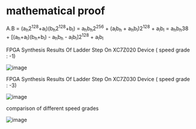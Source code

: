 # mathematical proof
A.B = (a<sub>h</sub>2<sup>128</sup>+a<sub>l</sub>)(b<sub>h</sub>2<sup>128</sup>+b<sub>l</sub>) = a<sub>h</sub>b<sub>h</sub>2<sup>256</sup> + (a<sub>l</sub>b<sub>h</sub> + a<sub>h</sub>b<sub>l</sub>)2<sup>128</sup> + a<sub>l</sub>b<sub>l</sub> = a<sub>h</sub>b<sub>h</sub>38 + [(a<sub>h</sub>+a<sub>l</sub>)(b<sub>h</sub>+b<sub>l</sub>) - a<sub>h</sub>b<sub>h</sub> - a<sub>l</sub>b<sub>l</sub>]2<sup>128</sup> + a<sub>l</sub>b<sub>l</sub>









FPGA Synthesis Results Of Ladder Step On  XC7Z020 Device ( speed grade : -1)

![image](https://github.com/user-attachments/assets/dc69d3e9-7d7f-425e-9b0d-5bbc08147174)

FPGA Synthesis Results Of Ladder Step On  XC7Z030 Device ( speed grade : -3)

![image](https://github.com/user-attachments/assets/4cafa900-6fd8-4814-bc8e-4dee99f4eaab)

comparison of different speed grades

![image](https://github.com/user-attachments/assets/d2d3995f-0d8b-485a-a981-43b71fd76546)
